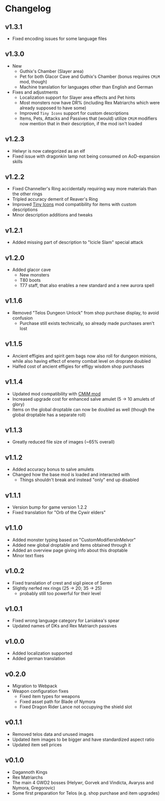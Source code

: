 # Changelog

## v1.3.1
* Fixed encoding issues for some language files

## v1.3.0
* New
  * Guthix's Chamber (Slayer area)
  * Pet for both Glacor Cave and Guthix's Chamber (bonus requires `CMiM` mod, though)
  * Machine translation for languages other than English and German
* Fixes and adjustments
  * Localization support for Slayer area effects and Pet hints
  * Most monsters now have DR% (including Rex Matriarchs which were already supposed to have some)
  * Improved `Tiny Icons` support for custom descriptions
  * Items, Pets, Attacks and Passives that (would) utilize `CMiM` modifiers now mention that in their description, if the mod isn't loaded

## v1.2.3
* Helwyr is now categorized as an elf
* Fixed issue with dragonkin lamp not being consumed on AoD-expansion skills

## v1.2.2
* Fixed Channeller's Ring accidentally requiring way more materials than the other rings
* Tripled accuracy demerit of Reaver's Ring
* Improved [Tiny Icons](https://mod.io/g/melvoridle/m/tiny-icons) mod compatibility for items with custom descriptions
* Minor description additions and tweaks

## v1.2.1
* Added missing part of description to "Icicle Slam" special attack

## v1.2.0
* Added glacor cave
  * New monsters
  * T80 boots
  * T77 staff, that also enables a new standard and a new aurora spell

## v1.1.6
* Removed "Telos Dungeon Unlock" from shop purchase display, to avoid confusion
  * Purchase still exists technically, so already made purchases aren't lost

## v1.1.5
* Ancient effigies and spirit gem bags now also roll for dungeon minions, while also having effect of enemy combat level on droprate doubled
* Halfed cost of ancient effigies for effigy wisdom shop purchases

## v1.1.4
* Updated mod compatibility with [CMiM mod](https://github.com/KumaV1/Custom-Modifiers-in-Melvor)
* Increased upgrade cost for enhanced salve amulet (5 -> 10 amulets of glory)
* Items on the global droptable can now be doubled as well (though the global droptable has a separate roll)

## v1.1.3
* Greatly reduced file size of images (~65% overall)

## v1.1.2
* Added accuracy bonus to salve amulets
* Changed how the base mod is loaded and interacted with
  * Things shouldn't break and instead "only" end up disabled

## v1.1.1
* Version bump for game version 1.2.2
* Fixed translation for "Orb of the Cywir elders"

## v1.1.0
* Added monster typing based on "CustomModifiersInMelvor"
* Added new global droptable and items obtained through it
* Added an overview page giving info about this droptable
* Minor text fixes

## v1.0.2
* Fixed translation of crest and sigil piece of Seren
* Slightly nerfed rex rings (25 -> 20; 35 -> 25)
  * probably still too powerful for their level

## v1.0.1
* Fixed wrong language category for Laniakea's spear
* Updated names of DKs and Rex Matriarch passives

## v1.0.0
* Added localization supported
* Added german translation

## v0.2.0
* Migration to Webpack
* Weapon configuration fixes
  * Fixed item types for weapons
  * Fixed asset path for Blade of Nymora
  * Fixed Dragon Rider Lance not occupying the shield slot

## v0.1.1
* Removed telos data and unused images
* Updated item images to be bigger and have standardized aspect ratio
* Updated item sell prices

## v0.1.0
* Dagannoth Kings
* Rex Matriarchs
* The main 4 GWD2 bosses (Helywr, Gorvek and Vindicta, Avaryss and Nymora, Gregorovic)
* Some first preparation for Telos (e.g. shop purchase and item upgrades)